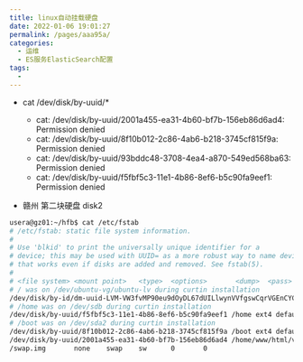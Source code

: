```yaml
---
title: linux自动挂载硬盘
date: 2022-01-06 19:01:27
permalink: /pages/aaa95a/
categories:
  - 运维
  - ES服务ElasticSearch配置
tags:
  - 
---
```



* cat /dev/disk/by-uuid/*
    * cat: /dev/disk/by-uuid/2001a455-ea31-4b60-bf7b-156eb86d6ad4: Permission denied
    * cat: /dev/disk/by-uuid/8f10b012-2c86-4ab6-b218-3745cf815f9a: Permission denied
    * cat: /dev/disk/by-uuid/93bddc48-3708-4ea4-a870-549ed568ba63: Permission denied
    * cat: /dev/disk/by-uuid/f5fbf5c3-11e1-4b86-8ef6-b5c90fa9eef1: Permission denied

* 赣州 第二块硬盘 disk2

``` bash
usera@gz01:~/hfb$ cat /etc/fstab 
# /etc/fstab: static file system information.
#
# Use 'blkid' to print the universally unique identifier for a
# device; this may be used with UUID= as a more robust way to name devices
# that works even if disks are added and removed. See fstab(5).
#
# <file system> <mount point>   <type>  <options>       <dump>  <pass>
# / was on /dev/ubuntu-vg/ubuntu-lv during curtin installation
/dev/disk/by-id/dm-uuid-LVM-VW3fvMP90eu9dOyDL67dUILlwynVVfgswCqrVGEnCYCqv8C1G2TxgPT6urfQtHuC / ext4 defaults 0 0
# /home was on /dev/sdb during curtin installation
/dev/disk/by-uuid/f5fbf5c3-11e1-4b86-8ef6-b5c90fa9eef1 /home ext4 defaults 0 0
# /boot was on /dev/sda2 during curtin installation
/dev/disk/by-uuid/8f10b012-2c86-4ab6-b218-3745cf815f9a /boot ext4 defaults 0 0
/dev/disk/by-uuid/2001a455-ea31-4b60-bf7b-156eb86d6ad4 /home/www/html/video/disk2 ext4 defaults 0 0
/swap.img       none    swap    sw      0       0
```




